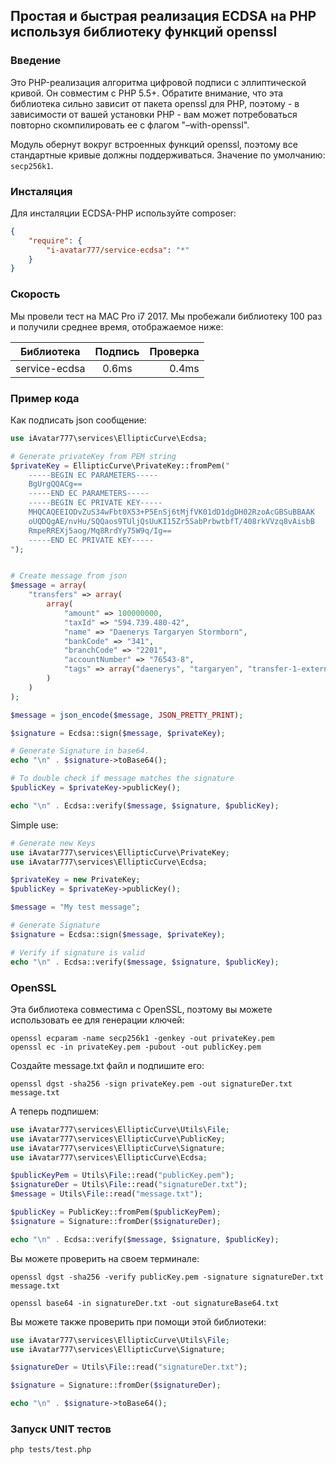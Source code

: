 ## Простая и быстрая реализация ECDSA на PHP используя библиотеку функций openssl

### Введение

Это PHP-реализация алгоритма цифровой подписи с эллиптической кривой. Он совместим с PHP 5.5+. Обратите внимание, что эта библиотека сильно зависит от пакета openssl для PHP, поэтому - в зависимости от вашей установки PHP - вам может потребоваться повторно скомпилировать ее с флагом "–with-openssl".

Модуль обернут вокруг встроенных функций openssl, поэтому все стандартные кривые должны поддерживаться. Значение по умолчанию: `secp256k1`.

### Инсталяция

Для инсталяции ECDSA-PHP используйте composer:

```json
{
    "require": {
        "i-avatar777/service-ecdsa": "*"
    }
}
```

### Скорость

Мы провели тест на MAC Pro i7 2017. Мы пробежали библиотеку 100 раз и получили среднее время, отображаемое ниже:

| Библиотека         | Подпись       | Проверка  |
| ------------------ |:-------------:| ---------:|
| service-ecdsa      |     0.6ms     |  0.4ms    |

### Пример кода

Как подписать json сообщение:

```php
use iAvatar777\services\EllipticCurve\Ecdsa;

# Generate privateKey from PEM string
$privateKey = EllipticCurve\PrivateKey::fromPem("
    -----BEGIN EC PARAMETERS-----
    BgUrgQQACg==
    -----END EC PARAMETERS-----
    -----BEGIN EC PRIVATE KEY-----
    MHQCAQEEIODvZuS34wFbt0X53+P5EnSj6tMjfVK01dD1dgDH02RzoAcGBSuBBAAK
    oUQDQgAE/nvHu/SQQaos9TUljQsUuKI15Zr5SabPrbwtbfT/408rkVVzq8vAisbB
    RmpeRREXj5aog/Mq8RrdYy75W9q/Ig==
    -----END EC PRIVATE KEY-----
");


# Create message from json
$message = array(
    "transfers" => array(
        array(
            "amount" => 100000000,
            "taxId" => "594.739.480-42",
            "name" => "Daenerys Targaryen Stormborn",
            "bankCode" => "341",
            "branchCode" => "2201",
            "accountNumber" => "76543-8",
            "tags" => array("daenerys", "targaryen", "transfer-1-external-id")
        )
    )
);

$message = json_encode($message, JSON_PRETTY_PRINT);

$signature = Ecdsa::sign($message, $privateKey);

# Generate Signature in base64.
echo "\n" . $signature->toBase64();

# To double check if message matches the signature
$publicKey = $privateKey->publicKey();

echo "\n" . Ecdsa::verify($message, $signature, $publicKey);

```

Simple use:

```php
# Generate new Keys
use iAvatar777\services\EllipticCurve\PrivateKey;
use iAvatar777\services\EllipticCurve\Ecdsa;

$privateKey = new PrivateKey;
$publicKey = $privateKey->publicKey();

$message = "My test message";

# Generate Signature
$signature = Ecdsa::sign($message, $privateKey);

# Verify if signature is valid
echo "\n" . Ecdsa::verify($message, $signature, $publicKey);

```

### OpenSSL

Эта библиотека совместима с OpenSSL, поэтому вы можете использовать ее для генерации ключей:

```
openssl ecparam -name secp256k1 -genkey -out privateKey.pem
openssl ec -in privateKey.pem -pubout -out publicKey.pem
```

Создайте message.txt файл и подпишите его:

```
openssl dgst -sha256 -sign privateKey.pem -out signatureDer.txt message.txt
```

А теперь подпишем:

```php
use iAvatar777\services\EllipticCurve\Utils\File;
use iAvatar777\services\EllipticCurve\PublicKey;
use iAvatar777\services\EllipticCurve\Signature;
use iAvatar777\services\EllipticCurve\Ecdsa;

$publicKeyPem = Utils\File::read("publicKey.pem");
$signatureDer = Utils\File::read("signatureDer.txt");
$message = Utils\File::read("message.txt");

$publicKey = PublicKey::fromPem($publicKeyPem);
$signature = Signature::fromDer($signatureDer);

echo "\n" . Ecdsa::verify($message, $signature, $publicKey);

```

Вы можете проверить на своем терминале:

```
openssl dgst -sha256 -verify publicKey.pem -signature signatureDer.txt message.txt
```

```
openssl base64 -in signatureDer.txt -out signatureBase64.txt
```

Вы можете также проверить при помощи этой библиотеки:

```php
use iAvatar777\services\EllipticCurve\Utils\File;
use iAvatar777\services\EllipticCurve\Signature;

$signatureDer = Utils\File::read("signatureDer.txt");

$signature = Signature::fromDer($signatureDer);

echo "\n" . $signature->toBase64();
```

### Запуск UNIT тестов

```sh
php tests/test.php
```

[python-ecdsa]: https://github.com/warner/python-ecdsa
